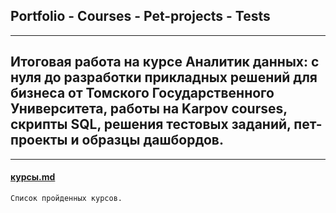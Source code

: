 ## Portfolio - Courses - Pet-projects - Tests 
------
## Итоговая работа на курсе Аналитик данных: с нуля до разработки прикладных решений для бизнеса от Томского Государственного Университета, работы на Karpov courses, скрипты SQL, решения тестовых заданий, пет-проекты и образцы дашбордов.
------
#### [курсы.md](https://github.com/edwan70/Portfolio/blob/master/курсы.md)
`Список пройденных курсов.`

